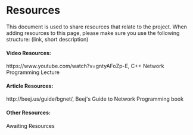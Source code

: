 # Resources
This document is used to share resources that relate to the project. When adding resources to this page, please make sure you use the following structure: 
(link, short description)

<h4><b>Video Resources:</h4></b>
https://www.youtube.com/watch?v=gntyAFoZp-E, C++ Network Programming Lecture

<h4><b>Article Resources:</h4></b>
http://beej.us/guide/bgnet/, Beej's Guide to Network Programming book

<h4><b>Other Resources:</h4></b>

Awaiting Resources
